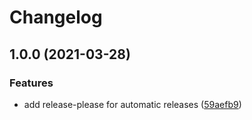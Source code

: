 # Changelog

## 1.0.0 (2021-03-28)


### Features

* add release-please for automatic releases ([59aefb9](https://www.github.com/magna5/golang-rest-template/commit/59aefb90a69edf1e09089ed725996c75082f0ba7))

